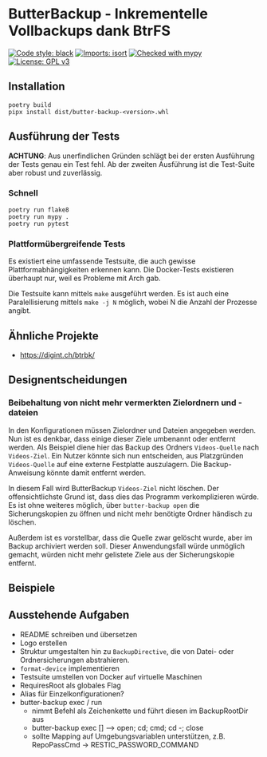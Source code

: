 # ButterBackup - Inkrementelle Vollbackups dank BtrFS

[![Code style: black](https://img.shields.io/badge/code%20style-black-000000.svg)](https://github.com/psf/black)
[![Imports: isort](https://img.shields.io/badge/%20imports-isort-%231674b1?style=flat&labelColor=ef8336)](https://pycqa.github.io/isort/)
[![Checked with mypy](http://www.mypy-lang.org/static/mypy_badge.svg)](http://mypy-lang.org/)
[![License: GPL v3](https://img.shields.io/badge/License-GPL%20v3-blue.svg)](http://www.gnu.org/licenses/gpl-3.0)

## Installation

    poetry build
    pipx install dist/butter-backup-<version>.whl

## Ausführung der Tests

**ACHTUNG**: Aus unerfindlichen Gründen schlägt bei der ersten Ausführung der Tests
genau ein Test fehl. Ab der zweiten Ausführung ist die Test-Suite aber robust
und zuverlässig.

### Schnell

    poetry run flake8
    poetry run mypy .
    poetry run pytest

### Plattformübergreifende Tests

Es existiert eine umfassende Testsuite, die auch gewisse
Plattformabhängigkeiten erkennen kann. Die Docker-Tests existieren überhaupt
nur, weil es Probleme mit Arch gab.

Die Testsuite kann mittels `make` ausgeführt werden. Es ist auch eine
Paralellisierung mittels `make -j N` möglich, wobei N die Anzahl der Prozesse
angibt.

## Ähnliche Projekte

- https://digint.ch/btrbk/

## Designentscheidungen

### Beibehaltung von nicht mehr vermerkten Zielordnern und -dateien

In den Konfigurationen müssen Zielordner und Dateien angegeben werden. Nun ist
es denkbar, dass einige dieser Ziele umbenannt oder entfernt werden. Als
Beispiel diene hier das Backup des Ordners `Videos-Quelle` nach `Videos-Ziel`.
Ein Nutzer könnte sich nun entscheiden, aus Platzgründen `Videos-Quelle` auf
eine externe Festplatte auszulagern. Die Backup-Anweisung könnte damit entfernt
werden.

In diesem Fall wird ButterBackup `Videos-Ziel` nicht löschen. Der
offensichtlichste Grund ist, dass dies das Programm verkomplizieren würde. Es
ist ohne weiteres möglich, über `butter-backup open` die Sicherungskopien zu
öffnen und nicht mehr benötigte Ordner händisch zu löschen.

Außerdem ist es vorstellbar, dass die Quelle zwar gelöscht wurde, aber im
Backup archiviert werden soll. Dieser Anwendungsfall würde unmöglich gemacht,
würden nicht mehr gelistete Ziele aus der Sicherungskopie entfernt.

## Beispiele

## Ausstehende Aufgaben

- README schreiben und übersetzen
- Logo erstellen
- Struktur umgestalten hin zu `BackupDirective`, die von Datei- oder
  Ordnersicherungen abstrahieren.
- `format-device` implementieren
- Testsuite umstellen von Docker auf virtuelle Maschinen
- RequiresRoot als globales Flag
- Alias für Einzelkonfigurationen?
- butter-backup exec / run
  * nimmt Befehl als Zeichenkette und führt diesen im BackupRootDir aus
  * butter-backup exec [<uuid>] <cmd>  --> open; cd; cmd; cd -; close
  * sollte Mapping auf Umgebungsvariablen unterstützen, z.B. RepoPassCmd -> RESTIC_PASSWORD_COMMAND
